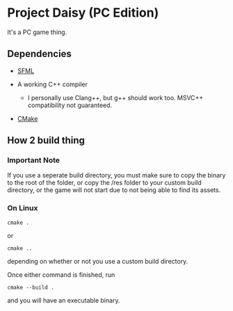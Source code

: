 Project Daisy (PC Edition)
==========================

It's a PC game thing.

## Dependencies

 - [SFML](https://www.sfml-dev.org/)
 
 - A working C++ compiler
 
   - I personally use Clang++, but g++ should work too. MSVC++ compatibility not guaranteed.
 
 - [CMake](https://cmake.org/)

## How 2 build thing

### Important Note

If you use a seperate build directory, you must make sure to copy the binary to the root of the folder, or copy the /res folder to your custom build directory, or the game will not start due to not being able to find its assets.

### On Linux

    cmake .

or

    cmake ..

depending on whether or not you use a custom build directory.

Once either command is finished, run

    cmake --build .

and you will have an executable binary.
